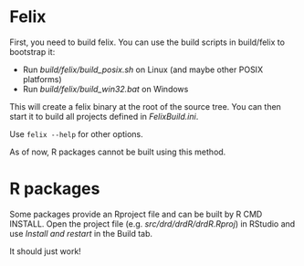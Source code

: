 # Felix

First, you need to build felix. You can use the build scripts in build/felix
to bootstrap it:

* Run *build/felix/build_posix.sh* on Linux (and maybe other POSIX platforms)
* Run *build/felix/build_win32.bat* on Windows

This will create a felix binary at the root of the source tree. You can then start
it to build all projects defined in *FelixBuild.ini*.

Use `felix --help` for other options.

As of now, R packages cannot be built using this method.

# R packages

Some packages provide an Rproject file and can be built by R CMD INSTALL. Open the
project file (e.g. *src/drd/drdR/drdR.Rproj*) in RStudio and use *Install and restart* in the
Build tab.

It should just work!
